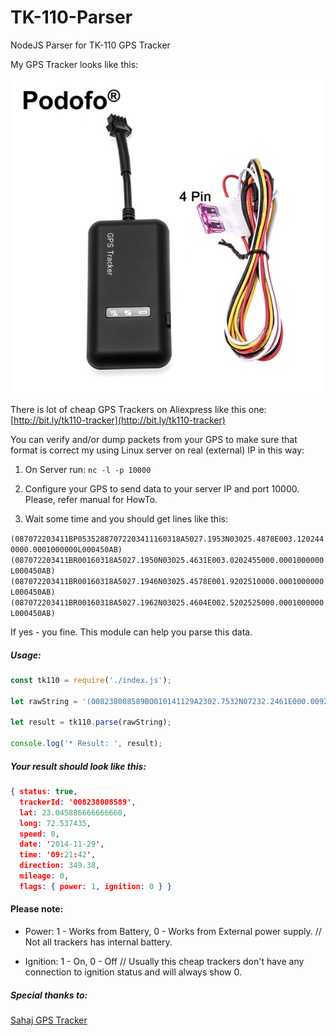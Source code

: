 # TK-110-Parser

NodeJS Parser for TK-110 GPS Tracker

My GPS Tracker looks like this:

![TK-110 GPS Tracker](./tracker.jpg)

There is lot of cheap GPS Trackers on Aliexpress like this one: [http://bit.ly/tk110-tracker](http://bit.ly/tk110-tracker)

You can verify and/or dump packets from your GPS to make sure that format is correct my using Linux server on real (external) IP in this way:

1. On Server run:
`nc -l -p 10000`

2. Configure your GPS to send data to your server IP and port 10000. Please, refer manual for HowTo.

3. Wait some time and you should get lines like this:

`(087072203411BP05352887072203411160318A5027.1953N03025.4878E003.1202440000.0001000000L000450AB)(087072203411BR00160318A5027.1950N03025.4631E003.0202455000.0001000000L000450AB)(087072203411BR00160318A5027.1946N03025.4578E001.9202510000.0001000000L000450AB)(087072203411BR00160318A5027.1962N03025.4604E002.5202525000.0001000000L000450AB)
`

If yes - you fine. This module can help you parse this data.

##### Usage:

```javascript
const tk110 = require('./index.js');

let rawString = '(008238008589BO010141129A2302.7532N07232.2461E000.0092142349.381000000AL000000F1)';

let result = tk110.parse(rawString);

console.log('* Result: ', result);
```

##### Your result should look like this:

```json
{ status: true,
  trackerId: '008238008589',
  lat: 23.045886666666668,
  long: 72.537435,
  speed: 0,
  date: '2014-11-29',
  time: '09:21:42',
  direction: 349.38,
  mileage: 0,
  flags: { power: 1, ignition: 0 } }
```

#### Please note:

* Power: 1 - Works from Battery, 0 - Works from External power supply. // Not all trackers has internal battery.

* Ignition: 1 - On, 0 - Off // Usually this cheap trackers don't have any connection to ignition status and will always show 0.


##### Special thanks to:

[Sahaj GPS Tracker](http://www.vehicletrackingsystem.in/blog/tk103-gps-vehicle-tracker-parsing-packets/)

